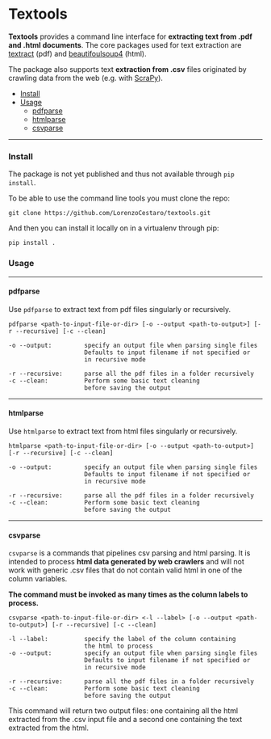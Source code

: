 # Textools

**Textools** provides a command line interface for __extracting text from
.pdf and .html documents__. The core packages used for text extraction are
[textract](http://textract.readthedocs.io/en/latest/python_package.html) (pdf) and
[beautifoulsoup4](https://www.crummy.com/software/BeautifulSoup/bs4/doc/) (html).

The package also supports text __extraction from .csv__ files originated by crawling data from the web (e.g. with [ScraPy](https://scrapy.org/)).

* [Install](#install)
* [Usage](#usage)
    * [pdfparse](#pdfparse)
    * [htmlparse](#htmlparse)
    * [csvparse](#csvparse)

___

### Install

The package is not yet published and thus not available through `pip install`.

To be able to use the command line tools you must clone the repo:

`git clone https://github.com/LorenzoCestaro/textools.git`

And then you can install it locally on in a virtualenv through pip:

`pip install .`

### Usage
___
#### pdfparse
Use `pdfparse` to extract text from pdf files singularly or recursively.

```
pdfparse <path-to-input-file-or-dir> [-o --output <path-to-output>] [-r --recursive] [-c --clean]

-o --output:         specify an output file when parsing single files
                     Defaults to input filename if not specified or
                     in recursive mode

-r --recursive:      parse all the pdf files in a folder recursively
-c --clean:          Perform some basic text cleaning
                     before saving the output
```
___
#### htmlparse
Use `htmlparse` to extract text from html files singularly or recursively.

```
htmlparse <path-to-input-file-or-dir> [-o --output <path-to-output>] [-r --recursive] [-c --clean]

-o --output:         specify an output file when parsing single files
                     Defaults to input filename if not specified or
                     in recursive mode

-r --recursive:      parse all the pdf files in a folder recursively
-c --clean:          Perform some basic text cleaning
                     before saving the output
```
___
#### csvparse
`csvparse` is a commands that pipelines csv parsing and html parsing. It is intended to process __html data generated by web crawlers__ and will not work with generic .csv files that do not contain valid html in one of the column variables.

__The command must be invoked as many times as the column labels to process.__

```
csvparse <path-to-input-file-or-dir> <-l --label> [-o --output <path-to-output>] [-r --recursive] [-c --clean]

-l --label:          specify the label of the column containing
                     the html to process
-o --output:         specify an output file when parsing single files
                     Defaults to input filename if not specified or
                     in recursive mode

-r --recursive:      parse all the pdf files in a folder recursively
-c --clean:          Perform some basic text cleaning
                     before saving the output
```

This command will return two output files: one containing all the html extracted from the .csv input file and a second one containing the text extracted from the html.
